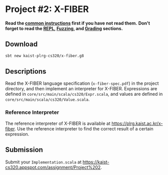 # Project #2: X-FIBER

**Read the [common instructions](https://github.com/kaist-plrg-cs320/assignment-docs) first if you have not read them.**
**Don't forget to read the
[REPL](https://github.com/kaist-plrg-cs320/assignment-docs#repl),
[Fuzzing](https://github.com/kaist-plrg-cs320/assignment-docs#fuzzing), and
[Grading](https://github.com/kaist-plrg-cs320/assignment-docs#grading)
sections.**

## Download 

```bash
sbt new kaist-plrg-cs320/x-fiber.g8
```

## Descriptions

Read the X-FIBER language specification (`x-fiber-spec.pdf`) in the project directory,
and then implement an interpreter for X-FIBER.
Expressions are defined in `core/src/main/scala/cs320/Expr.scala`,
and values are defined in `core/src/main/scala/cs320/Value.scala`.

### Reference Interpreter

The reference interpreter of X-FIBER is available at <https://plrg.kaist.ac.kr/x-fiber>.
Use the reference interpreter to find the correct result of a certain expression.

## Submission

Submit your `Implementation.scala` at
<https://kaist-cs320.appspot.com/assignment/Project%202>.
